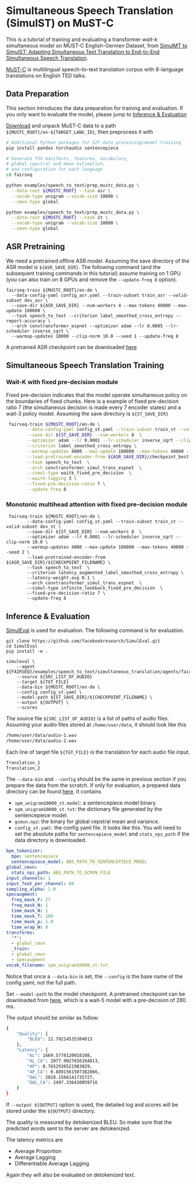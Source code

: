 # Simultaneous Speech Translation (SimulST) on MuST-C

This is a tutorial of training and evaluating a transformer *wait-k* simultaneous model on MUST-C English-Germen Dataset, from [SimulMT to SimulST: Adapting Simultaneous Text Translation to End-to-End Simultaneous Speech Translation](https://www.aclweb.org/anthology/2020.aacl-main.58.pdf).

[MuST-C](https://www.aclweb.org/anthology/N19-1202) is multilingual speech-to-text translation corpus with 8-language translations on English TED talks.

## Data Preparation
This section introduces the data preparation for training and evaluation.
If you only want to evaluate the model, please jump to [Inference & Evaluation](#inference-&-evaluation)

[Download](https://ict.fbk.eu/must-c) and unpack MuST-C data to a path
`${MUSTC_ROOT}/en-${TARGET_LANG_ID}`, then preprocess it with
```bash
# Additional Python packages for S2T data processing/model training
pip install pandas torchaudio sentencepiece

# Generate TSV manifests, features, vocabulary,
# global cepstral and mean estimation,
# and configuration for each language
cd fairseq

python examples/speech_to_text/prep_mustc_data.py \
  --data-root ${MUSTC_ROOT} --task asr \
  --vocab-type unigram --vocab-size 10000 \
  --cmvn-type global

python examples/speech_to_text/prep_mustc_data.py \
  --data-root ${MUSTC_ROOT} --task st \
  --vocab-type unigram --vocab-size 10000 \
  --cmvn-type global
```

## ASR Pretraining
We need a pretrained offline ASR model. Assuming the save directory of the ASR model is `${ASR_SAVE_DIR}`.
The following command (and the subsequent training commands in this tutorial) assume training on 1 GPU (you can also train on 8 GPUs and remove the `--update-freq 8` option).
```
fairseq-train ${MUSTC_ROOT}/en-de \
  --data-config-yaml config_asr.yaml --train-subset train_asr --valid-subset dev_asr \
  --save-dir ${ASR_SAVE_DIR} --num-workers 4 --max-tokens 40000 --max-update 100000 \
  --task speech_to_text --criterion label_smoothed_cross_entropy --report-accuracy \
  --arch convtransformer_espnet --optimizer adam --lr 0.0005 --lr-scheduler inverse_sqrt \
  --warmup-updates 10000 --clip-norm 10.0 --seed 1 --update-freq 8
```
A pretrained ASR checkpoint can be downloaded [here](https://dl.fbaipublicfiles.com/simultaneous_translation/must_c_v1_en_de_pretrained_asr)

## Simultaneous Speech Translation Training

### Wait-K with fixed pre-decision module
Fixed pre-decision indicates that the model operate simultaneous policy on the boundaries of fixed chunks.
Here is a example of fixed pre-decision ratio 7 (the simultaneous decision is made every 7 encoder states) and
a wait-3 policy model. Assuming the save directory is `${ST_SAVE_DIR}`
```bash
 fairseq-train ${MUSTC_ROOT}/en-de \
        --data-config-yaml config_st.yaml --train-subset train_st --valid-subset dev_st \
        --save-dir ${ST_SAVE_DIR} --num-workers 8  \
        --optimizer adam --lr 0.0001 --lr-scheduler inverse_sqrt --clip-norm 10.0 \
        --criterion label_smoothed_cross_entropy \
        --warmup-updates 4000 --max-update 100000 --max-tokens 40000 --seed 2 \
        --load-pretrained-encoder-from ${ASR_SAVE_DIR}/checkpoint_best.pt \
        --task speech_to_text  \
        --arch convtransformer_simul_trans_espnet  \
        --simul-type waitk_fixed_pre_decision  \
        --waitk-lagging 3 \
        --fixed-pre-decision-ratio 7 \
        --update-freq 8

```
### Monotonic multihead attention with fixed pre-decision module
```
 fairseq-train ${MUSTC_ROOT}/en-de \
        --data-config-yaml config_st.yaml --train-subset train_st --valid-subset dev_st \
        --save-dir ${ST_SAVE_DIR} --num-workers 8  \
        --optimizer adam --lr 0.0001 --lr-scheduler inverse_sqrt --clip-norm 10.0 \
        --warmup-updates 4000 --max-update 100000 --max-tokens 40000 --seed 2 \
        --load-pretrained-encoder-from ${ASR_SAVE_DIR}/${CHECKPOINT_FILENAME} \
        --task speech_to_text  \
        --criterion latency_augmented_label_smoothed_cross_entropy \
        --latency-weight-avg 0.1 \
        --arch convtransformer_simul_trans_espnet  \
        --simul-type infinite_lookback_fixed_pre_decision  \
        --fixed-pre-decision-ratio 7 \
        --update-freq 8
```
## Inference & Evaluation
[SimulEval](https://github.com/facebookresearch/SimulEval) is used for evaluation.
The following command is for evaluation.

```
git clone https://github.com/facebookresearch/SimulEval.git
cd SimulEval
pip install -e .

simuleval \
    --agent ${FAIRSEQ}/examples/speech_to_text/simultaneous_translation/agents/fairseq_simul_st_agent.py
    --source ${SRC_LIST_OF_AUDIO}
    --target ${TGT_FILE}
    --data-bin ${MUSTC_ROOT}/en-de \
    --config config_st.yaml \
    --model-path ${ST_SAVE_DIR}/${CHECKPOINT_FILENAME} \
    --output ${OUTPUT} \
    --scores
```

The source file `${SRC_LIST_OF_AUDIO}` is a list of paths of audio files. Assuming your audio files stored at `/home/user/data`,
it should look like this

```bash
/home/user/data/audio-1.wav
/home/user/data/audio-2.wav
```

Each line of target file `${TGT_FILE}` is the translation for each audio file input.
```bash
Translation_1
Translation_2
```

The `--data-bin` and `--config` should be the same in previous section if you prepare the data from the scratch.
If only for evaluation, a prepared data directory can be found [here](https://dl.fbaipublicfiles.com/simultaneous_translation/must_c_v1.0_en_de_databin.tgz). It contains
- `spm_unigram10000_st.model`: a sentencepiece model binary.
- `spm_unigram10000_st.txt`: the dictionary file generated by the sentencepiece model.
- `gcmvn.npz`: the binary for global cepstral mean and variance.
- `config_st.yaml`: the config yaml file. It looks like this.
You will need to set the absolute paths for `sentencepiece_model` and `stats_npz_path` if the data directory is downloaded.
```yaml
bpe_tokenizer:
  bpe: sentencepiece
  sentencepiece_model: ABS_PATH_TO_SENTENCEPIECE_MODEL
global_cmvn:
  stats_npz_path: ABS_PATH_TO_GCMVN_FILE
input_channels: 1
input_feat_per_channel: 80
sampling_alpha: 1.0
specaugment:
  freq_mask_F: 27
  freq_mask_N: 1
  time_mask_N: 1
  time_mask_T: 100
  time_mask_p: 1.0
  time_wrap_W: 0
transforms:
  '*':
  - global_cmvn
  _train:
  - global_cmvn
  - specaugment
vocab_filename: spm_unigram10000_st.txt
```

Notice that once a `--data-bin` is set, the `--config` is the base name of the config yaml, not the full path.

Set `--model-path` to the model checkpoint.
A pretrained checkpoint can be downloaded from [here](https://dl.fbaipublicfiles.com/simultaneous_translation/convtransformer_wait5_pre7), which is a wait-5 model with a pre-decision of 280 ms.

The output should be similar as follow:
```bash
{
    "Quality": {
        "BLEU": 12.79214535384013
    },
    "Latency": {
        "AL": 1669.5778120018108,
        "AL_CA": 2077.9027656104813,
        "AP": 0.7652936521983029,
        "AP_CA": 0.8891561507382866,
        "DAL": 2028.1566141735727,
        "DAL_CA": 2497.336430059716
    }
}
```

If `--output ${OUTPUT}` option is used, the detailed log and scores will be stored under the `${OUTPUT}` directory.


The quality is measured by detokenized BLEU. So make sure that the predicted words sent to the server are detokenized.

The latency metrics are
* Average Proportion
* Average Lagging
* Differentiable Average Lagging

Again they will also be evaluated on detokenized text.
